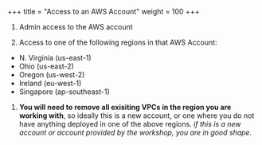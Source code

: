 +++
title = "Access to an AWS Account"
weight = 100
+++

1. Admin access to the AWS account

1. Access to one of the following regions in that AWS Account:

- N. Virginia (us-east-1)
- Ohio (us-east-2)
- Oregon (us-west-2)
- Ireland (eu-west-1)
- Singapore (ap-southeast-1)

1. **You will need to remove all exisiting VPCs in the region you are working with**, so ideally this is a new account, or one where you do not have anything deployed in one of the above regions. _if this is a new account or account provided by the workshop, you are in good shape._
